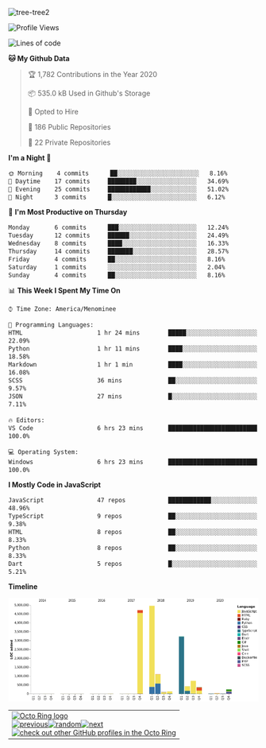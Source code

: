 ![tree-tree2](https://user-images.githubusercontent.com/15727947/99866266-688a6380-2b75-11eb-958b-273006b198d8.jpg)


<!--START_SECTION:waka-->
![Profile Views](http://img.shields.io/badge/Profile%20Views-40-blue)

![Lines of code](https://img.shields.io/badge/From%20Hello%20World%20I%27ve%20Written-540810%20lines%20of%20code-blue)

**🐱 My Github Data** 

> 🏆 1,782 Contributions in the Year 2020
 > 
> 📦 535.0 kB Used in Github's Storage 
 > 
> 💼 Opted to Hire
 > 
> 📜 186 Public Repositories 
 > 
> 🔑 22 Private Repositories  

**I'm a Night 🦉** 

```text
🌞 Morning    4 commits      ██░░░░░░░░░░░░░░░░░░░░░░░   8.16% 
🌆 Daytime    17 commits     ████████░░░░░░░░░░░░░░░░░   34.69% 
🌃 Evening    25 commits     ████████████░░░░░░░░░░░░░   51.02% 
🌙 Night      3 commits      █░░░░░░░░░░░░░░░░░░░░░░░░   6.12%

```
📅 **I'm Most Productive on Thursday** 

```text
Monday       6 commits      ███░░░░░░░░░░░░░░░░░░░░░░   12.24% 
Tuesday      12 commits     ██████░░░░░░░░░░░░░░░░░░░   24.49% 
Wednesday    8 commits      ████░░░░░░░░░░░░░░░░░░░░░   16.33% 
Thursday     14 commits     ███████░░░░░░░░░░░░░░░░░░   28.57% 
Friday       4 commits      ██░░░░░░░░░░░░░░░░░░░░░░░   8.16% 
Saturday     1 commits      ░░░░░░░░░░░░░░░░░░░░░░░░░   2.04% 
Sunday       4 commits      ██░░░░░░░░░░░░░░░░░░░░░░░   8.16%

```


📊 **This Week I Spent My Time On** 

```text
⌚︎ Time Zone: America/Menominee

💬 Programming Languages: 
HTML                     1 hr 24 mins        █████░░░░░░░░░░░░░░░░░░░░   22.09% 
Python                   1 hr 11 mins        ████░░░░░░░░░░░░░░░░░░░░░   18.58% 
Markdown                 1 hr 1 min          ████░░░░░░░░░░░░░░░░░░░░░   16.08% 
SCSS                     36 mins             ██░░░░░░░░░░░░░░░░░░░░░░░   9.57% 
JSON                     27 mins             █░░░░░░░░░░░░░░░░░░░░░░░░   7.11%

🔥 Editors: 
VS Code                  6 hrs 23 mins       █████████████████████████   100.0%

💻 Operating System: 
Windows                  6 hrs 23 mins       █████████████████████████   100.0%

```

**I Mostly Code in JavaScript** 

```text
JavaScript               47 repos            ████████████░░░░░░░░░░░░░   48.96% 
TypeScript               9 repos             ██░░░░░░░░░░░░░░░░░░░░░░░   9.38% 
HTML                     8 repos             ██░░░░░░░░░░░░░░░░░░░░░░░   8.33% 
Python                   8 repos             ██░░░░░░░░░░░░░░░░░░░░░░░   8.33% 
Dart                     5 repos             █░░░░░░░░░░░░░░░░░░░░░░░░   5.21%

```


**Timeline**

![Chart not found](https://raw.githubusercontent.com/ianlikono/ianlikono/master/charts/bar_graph.png) 


<!--END_SECTION:waka-->


<table><tbody><tr><td><a href="https://octo-ring.com/"><img src="https://octo-ring.com/static/img/widget/top.png" width="99%" alt="Octo Ring logo" align="top"></a><br><a href="https://octo-ring.com/p/ianlikono/prev"><img src="https://octo-ring.com/static/img/widget/prev.png" width="33%" alt="previous" align="top" title="previous profile"></a><a href="https://octo-ring.com/p/ianlikono/random"><img src="https://octo-ring.com/static/img/widget/random.png" width="33%" alt="random" align="top" title="random profile"></a><a href="https://octo-ring.com/p/ianlikono/next"><img src="https://octo-ring.com/static/img/widget/next.png" width="33%" alt="next" align="top" title="next profile"></a><br><a href="https://octo-ring.com/"><img src="https://octo-ring.com/static/img/widget/bottom.png" width="99%" alt="check out other GitHub profiles in the Octo Ring" align="top"></a></td></tr></tbody></table>
